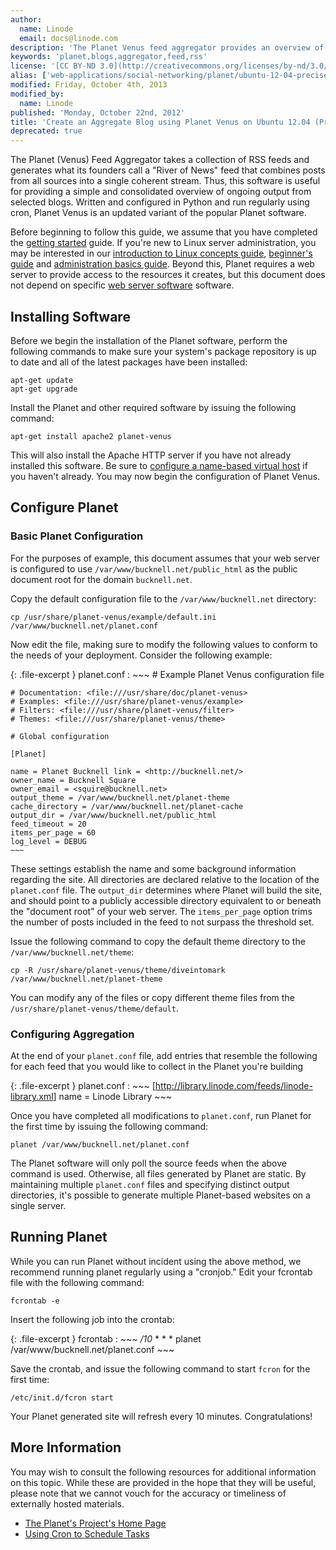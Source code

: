 ```yaml
---
author:
  name: Linode
  email: docs@linode.com
description: 'The Planet Venus feed aggregator provides an overview of a community by collecting all feeds produced by a community.'
keywords: 'planet,blogs,aggregator,feed,rss'
license: '[CC BY-ND 3.0](http://creativecommons.org/licenses/by-nd/3.0/us/)'
alias: ['web-applications/social-networking/planet/ubuntu-12-04-precise-pangolin/']
modified: Friday, October 4th, 2013
modified_by:
  name: Linode
published: 'Monday, October 22nd, 2012'
title: 'Create an Aggregate Blog using Planet Venus on Ubuntu 12.04 (Precise Pangolin)'
deprecated: true
---
```


The Planet (Venus) Feed Aggregator takes a collection of RSS feeds and generates what its founders call a "River of News" feed that combines posts from all sources into a single coherent stream. Thus, this software is useful for providing a simple and consolidated overview of ongoing output from selected blogs. Written and configured in Python and run regularly using cron, Planet Venus is an updated variant of the popular Planet software.

Before beginning to follow this guide, we assume that you have completed the [getting started](/docs/getting-started/) guide. If you're new to Linux server administration, you may be interested in our [introduction to Linux concepts guide](/docs/tools-reference/introduction-to-linux-concepts/), [beginner's guide](/docs/beginners-guide/) and [administration basics guide](/docs/using-linux/administration-basics). Beyond this, Planet requires a web server to provide access to the resources it creates, but this document does not depend on specific [web server software](/docs/web-servers/) software.

Installing Software
-------------------

Before we begin the installation of the Planet software, perform the following commands to make sure your system's package repository is up to date and all of the latest packages have been installed:

    apt-get update
    apt-get upgrade

Install the Planet and other required software by issuing the following command:

    apt-get install apache2 planet-venus

This will also install the Apache HTTP server if you have not already installed this software. Be sure to [configure a name-based virtual host](/docs/lamp-guides/ubuntu-12.04-precise-pangolin#sph_install-and-configure-the-apache-web-server) if you haven't already. You may now begin the configuration of Planet Venus.

Configure Planet
----------------

### Basic Planet Configuration

For the purposes of example, this document assumes that your web server is configured to use `/var/www/bucknell.net/public_html` as the public document root for the domain `bucknell.net`.

Copy the default configuration file to the `/var/www/bucknell.net` directory:

    cp /usr/share/planet-venus/example/default.ini /var/www/bucknell.net/planet.conf

Now edit the file, making sure to modify the following values to conform to the needs of your deployment. Consider the following example:

{: .file-excerpt }
planet.conf
:   ~~~
    # Example Planet Venus configuration file

    # Documentation: <file:///usr/share/doc/planet-venus>
    # Examples: <file:///usr/share/planet-venus/example>
    # Filters: <file:///usr/share/planet-venus/filter>
    # Themes: <file:///usr/share/planet-venus/theme>

    # Global configuration

    [Planet]

    name = Planet Bucknell link = <http://bucknell.net/>
    owner_name = Bucknell Square
    owner_email = <squire@bucknell.net>
    output_theme = /var/www/bucknell.net/planet-theme
    cache_directory = /var/www/bucknell.net/planet-cache
    output_dir = /var/www/bucknell.net/public_html
    feed_timeout = 20
    items_per_page = 60
    log_level = DEBUG
    ~~~

These settings establish the name and some background information regarding the site. All directories are declared relative to the location of the `planet.conf` file. The `output_dir` determines where Planet will build the site, and should point to a publicly accessible directory equivalent to or beneath the "document root" of your web server. The `items_per_page` option trims the number of posts included in the feed to not surpass the threshold set.

Issue the following command to copy the default theme directory to the `/var/www/bucknell.net/theme`:

    cp -R /usr/share/planet-venus/theme/diveintomark /var/www/bucknell.net/planet-theme

You can modify any of the files or copy different theme files from the `/usr/share/planet-venus/theme/default`.

### Configuring Aggregation

At the end of your `planet.conf` file, add entries that resemble the following for each feed that you would like to collect in the Planet you're building

{: .file-excerpt }
planet.conf
:   ~~~
    [<http://library.linode.com/feeds/linode-library.xml>]
    name = Linode Library
    ~~~

Once you have completed all modifications to `planet.conf`, run Planet for the first time by issuing the following command:

    planet /var/www/bucknell.net/planet.conf

The Planet software will only poll the source feeds when the above command is used. Otherwise, all files generated by Planet are static. By maintaining multiple `planet.conf` files and specifying distinct output directories, it's possible to generate multiple Planet-based websites on a single server.

Running Planet
--------------

While you can run Planet without incident using the above method, we recommend running planet regularly using a "cronjob." Edit your fcrontab file with the following command:

    fcrontab -e

Insert the following job into the crontab:

{: .file-excerpt }
fcrontab
:   ~~~
    */10* * * * planet /var/www/bucknell.net/planet.conf
    ~~~

Save the crontab, and issue the following command to start `fcron` for the first time:

    /etc/init.d/fcron start 

Your Planet generated site will refresh every 10 minutes. Congratulations!

More Information
----------------

You may wish to consult the following resources for additional information on this topic. While these are provided in the hope that they will be useful, please note that we cannot vouch for the accuracy or timeliness of externally hosted materials.

- [The Planet's Project's Home Page](http://www.planetplanet.org)
- [Using Cron to Schedule Tasks](/docs/linux-tools/utilities/cron)



